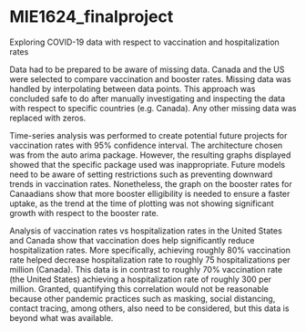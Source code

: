 # MIE1624_finalproject
Exploring COVID-19 data with respect to vaccination and hospitalization rates

Data had to be prepared to be aware of missing data. Canada and the US were selected to compare vaccination and booster rates. Missing data was handled by interpolating between data points. This approach was concluded safe to do after manually investigating and inspecting the data with respect to specific countries (e.g. Canada). Any other missing data was replaced with zeros. 

Time-series analysis was performed to create potential future projects for vaccination rates with 95% confidence interval. The architecture chosen was from the auto arima package. However, the resulting graphs displayed showed that the specific package used was inappropriate. Future models need to be aware of setting restrictions such as preventing downward trends in vaccination rates. Nonetheless, the graph on the booster rates for Canaadians show that more booster elligibility is needed to ensure a faster uptake, as the trend at the time of plotting was not showing significant growth with respect to the booster rate. 

Analysis of vaccination rates vs hospitalization rates in the United States and Canada show that vaccination does help significantly reduce hospitalization rates. More specifically, achieving roughly 80% vaccination rate helped decrease hospitalization rate to roughly 75 hospitalizations per million (Canada). This data is in contrast to roughly 70% vaccination rate (the United States) achieving a hospitalization rate of roughly 300 per million. Granted, quantifying this correlation would not be reasonable because other pandemic practices such as masking, social distancing, contact tracing, among others, also need to be considered, but this data is beyond what was available. 
